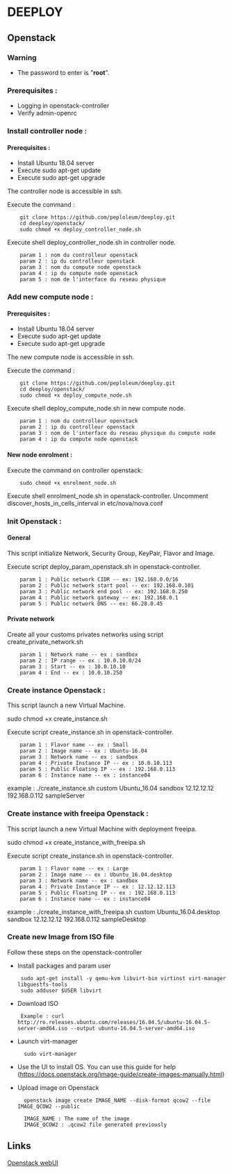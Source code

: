# DEEPLOY

## Openstack

### Warning
* The password to enter is "**root**".

### Prerequisites :  
* Logging in openstack-controller
* Verify admin-openrc

### Install controller node :
#### Prerequisites :
* Install Ubuntu 18.04 server
* Execute sudo apt-get update
* Execute sudo apt-get upgrade

The controller node is accessible in ssh.

Execute the command :

        git clone https://github.com/peploleum/deeploy.git
        cd deeploy/openstack/
        sudo chmod +x deploy_controller_node.sh

Execute shell deploy_controller_node.sh in controller node.
        
        param 1 : nom du controlleur openstack
        param 2 : ip du controlleur openstack
        param 3 : nom du compute node openstack
        param 4 : ip du compute node openstack
        param 5 : nom de l'interface du reseau physique

### Add new compute node :
#### Prerequisites :
* Install Ubuntu 18.04 server
* Execute sudo apt-get update
* Execute sudo apt-get upgrade

The new compute node is accessible in ssh.

Execute the command :

        git clone https://github.com/peploleum/deeploy.git
        cd deeploy/openstack/
        sudo chmod +x deploy_compute_node.sh
        
Execute shell deploy_compute_node.sh in new compute node.
        
        param 1 : nom du controlleur openstack
        param 2 : ip du controlleur openstack
        param 3 : nom de l'interface du reseau physique du compute node
        param 4 : ip du compute node openstack

#### New node enrolment :

Execute the command on controller openstack:
        
        sudo chmod +x enrolment_node.sh

Execute shell enrolment_node.sh in openstack-controller.
Uncomment discover_hosts_in_cells_interval in etc/nova/nova.conf

### Init Openstack :
#### General
This script initialize Network, Security Group, KeyPair, Flavor and Image.

Execute script deploy_param_openstack.sh in openstack-controller.

        param 1 : Public network CIDR -- ex: 192.168.0.0/16
        param 2 : Public network start pool -- ex: 192.168.0.101
        param 3 : Public network end pool -- ex: 192.168.0.250
        param 4 : Public network gateway -- ex: 192.168.0.1
        param 5 : Public network DNS -- ex: 66.28.0.45        

#### Private network
Create all your customs privates networks using script create_private_network.sh

        param 1 : Network name -- ex : sandbox
        param 2 : IP range -- ex : 10.0.10.0/24
        param 3 : Start -- ex : 10.0.10.10
        param 4 : End -- ex : 10.0.10.250

### Create instance Openstack :

This script launch a new Virtual Machine.

sudo chmod +x create_instance.sh

Execute script create_instance.sh in openstack-controller.

        param 1 : Flavor name -- ex : Small
        param 2 : Image name -- ex : Ubuntu-16.04
        param 3 : Network name -- ex : sandbox
        param 4 : Private Instance IP -- ex : 10.0.10.113
        param 5 : Public Floating IP -- ex : 192.168.0.113
        param 6 : Instance name -- ex : instance04

example : ./create_instance.sh custom Ubuntu_16.04 sandbox 12.12.12.12 192.168.0.112 sampleServer

### Create instance with freeipa Openstack :

This script launch a new Virtual Machine with deployment freeipa.

sudo chmod +x create_instance_with_freeipa.sh

Execute script create_instance.sh in openstack-controller.

        param 1 : Flavor name -- ex : Large
        param 2 : Image name -- ex : Ubuntu_16.04.desktop
        param 3 : Network name -- ex : sandbox
        param 4 : Private Instance IP -- ex : 12.12.12.113
        param 5 : Public Floating IP -- ex : 192.168.0.113
        param 6 : Instance name -- ex : instance04

example : ./create_instance_with_freeipa.sh custom Ubuntu_16.04.desktop sandbox 12.12.12.12 192.168.0.112 sampleDesktop

### Create new Image from ISO file

Follow these steps on the openstack-controller
 * Install packages and param user

        sudo apt-get install -y qemu-kvm libvirt-bin virtinst virt-manager libguestfs-tools
        sudo adduser $USER libvirt
 * Download ISO

        Example : curl http://ro.releases.ubuntu.com/releases/16.04.5/ubuntu-16.04.5-server-amd64.iso --output ubuntu-16.04.5-server-amd64.iso
* Launch virt-manager
        
        sudo virt-manager

* Use the UI to install OS. You can use this guide for help (https://docs.openstack.org/image-guide/create-images-manually.html)

* Upload image on Openstack

        openstack image create IMAGE_NAME --disk-format qcow2 --file IMAGE_QCOW2 --public
        
        IMAGE_NAME : The name of the image
        IMAGE_QCOW2 : .qcow2 file generated previously

## Links

[Openstack webUI](http://192.168.0.10/horizon/identity/)

